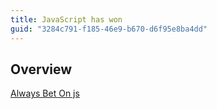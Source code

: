 ```yaml
---
title: JavaScript has won
guid: "3284c791-f185-46e9-b670-d6f95e8ba4dd"
---
```


## Overview

[Always Bet On js](https://brendaneich.github.io/ModernWeb.tw-2015/#74)
